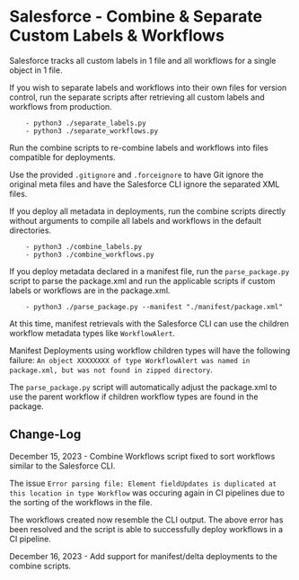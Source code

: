 # Salesforce - Combine & Separate Custom Labels & Workflows

Salesforce tracks all custom labels in 1 file and all workflows for a single object in 1 file.

If you wish to separate labels and workflows into their own files for version control, run the separate scripts after retrieving all custom labels and workflows from production.

```
    - python3 ./separate_labels.py
    - python3 ./separate_workflows.py
```

Run the combine scripts to re-combine labels and workflows into files compatible for deployments.

Use the provided `.gitignore` and `.forceignore` to have Git ignore the original meta files and have the Salesforce CLI ignore the separated XML files.

If you deploy all metadata in deployments, run the combine scripts directly without arguments to compile all labels and workflows in the default directories.

```
    - python3 ./combine_labels.py
    - python3 ./combine_workflows.py
```

If you deploy metadata declared in a manifest file, run the `parse_package.py` script to parse the package.xml and run the applicable scripts if custom labels or workflows are in the package.xml.

```
    - python3 ./parse_package.py --manifest "./manifest/package.xml"
```

At this time, manifest retrievals with the Salesforce CLI can use the children workflow metadata types like `WorkflowAlert`.

Manifest Deployments using workflow children types will have the following failure: `An object XXXXXXXX of type WorkflowAlert was named in package.xml, but was not found in zipped directory`.

The `parse_package.py` script will automatically adjust the package.xml to use the parent workflow if children workflow types are found in the package.

## Change-Log

December 15, 2023 - Combine Workflows script fixed to sort workflows similar to the Salesforce CLI. 

The issue `Error parsing file: Element fieldUpdates is duplicated at this location in type Workflow` was occuring again in CI pipelines due to the sorting of the workflows in the file.

The workflows created now resemble the CLI output. The above error has been resolved and the script is able to successfully deploy workflows in a CI pipeline.

December 16, 2023 - Add support for manifest/delta deployments to the combine scripts.
